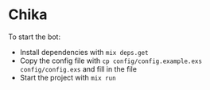 # Chika

To start the bot:

- Install dependencies with `mix deps.get`
- Copy the config file with `cp config/config.example.exs config/config.exs` and fill in the file
- Start the project with `mix run`
